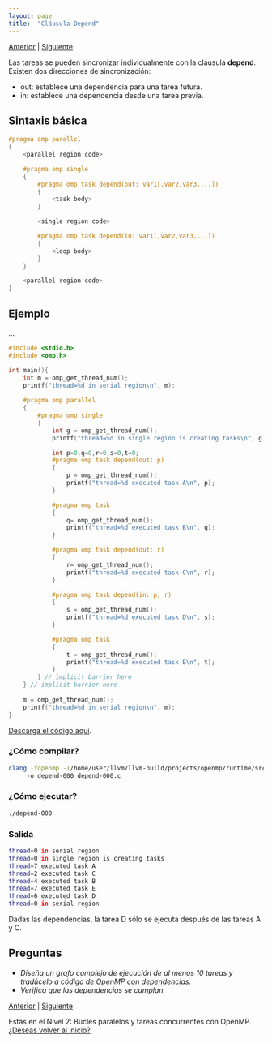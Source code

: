 ```yaml
---
layout: page
title:  "Cláusula Depend"
---
```

[Anterior](taskloop-000.html) | [Siguiente](practice2-000.html)

Las tareas se pueden sincronizar individualmente con la cláusula **depend**.
Existen dos direcciones de sincronización:
* out: establece una dependencia para una tarea futura.
* in: establece una dependencia desde una tarea previa.

## Sintaxis básica
```c
#pragma omp parallel
{ 
    <parallel region code>

    #pragma omp single
    {
        #pragma omp task depend(out: var1[,var2,var3,...])
        {
            <task body>
        } 

        <single region code>

        #pragma omp task depend(in: var1[,var2,var3,...])
        {
            <loop body>
        } 
    } 

    <parallel region code>
}
```
## Ejemplo
...
```c
#include <stdio.h>
#include <omp.h>

int main(){
    int m = omp_get_thread_num();
    printf("thread=%d in serial region\n", m);
    
    #pragma omp parallel 
    {
        #pragma omp single
        {
            int g = omp_get_thread_num();
            printf("thread=%d in single region is creating tasks\n", g);

            int p=0,q=0,r=0,s=0,t=0;
            #pragma omp task depend(out: p)
            {
                p = omp_get_thread_num();
                printf("thread=%d executed task A\n", p);
            }

            #pragma omp task
            {
                q= omp_get_thread_num();
                printf("thread=%d executed task B\n", q);
            }

            #pragma omp task depend(out: r)
            {
                r= omp_get_thread_num();
                printf("thread=%d executed task C\n", r);
            }

            #pragma omp task depend(in: p, r)
            {
                s = omp_get_thread_num();
                printf("thread=%d executed task D\n", s);
            }

            #pragma omp task
            {
                t = omp_get_thread_num();
                printf("thread=%d executed task E\n", t);
            }
        } // implicit barrier here
    } // implicit barrier here
    
    m = omp_get_thread_num();
    printf("thread=%d in serial region\n", m);
}
```
[Descarga el código aquí](../codigo/depend-000.c).

### ¿Cómo compilar?
```bash
clang -fopenmp -I/home/user/llvm/llvm-build/projects/openmp/runtime/src/ 
     -o depend-000 depend-000.c
```
### ¿Cómo ejecutar?
```bash
./depend-000
```
### Salida
```bash
thread=0 in serial region
thread=0 in single region is creating tasks
thread=7 executed task A
thread=2 executed task C
thread=4 executed task B
thread=7 executed task E
thread=6 executed task D
thread=0 in serial region

```
Dadas las dependencias, la tarea D sólo se ejecuta después de las tareas A y C.

## Preguntas

* _Diseña un grafo complejo de ejecución de al menos 10 tareas y tradúcelo a código de OpenMP con dependencias._
* _Verifica que las dependencias se cumplan._

[Anterior](taskloop-000.html) | [Siguiente](practice2-000.html)

<div class=coursetitle>Estás en el Nivel 2: Bucles paralelos y tareas concurrentes con OpenMP. <a href="main.html">¿Deseas volver al inicio?</a> </div>